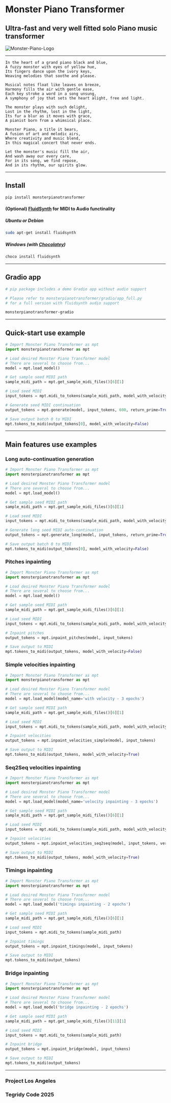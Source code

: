 # Monster Piano Transformer
## Ultra-fast and very well fitted solo Piano music transformer

![Monster-Piano-Logo](https://github.com/user-attachments/assets/89c755b7-6fd3-45ba-93da-e8c3dd07f129)

***

```
In the heart of a grand piano black and blue,  
A fuzzy monster with eyes of yellow hue,  
Its fingers dance upon the ivory keys,  
Weaving melodies that soothe and please.  

Musical notes float like leaves on breeze,  
Harmony fills the air with gentle ease,  
Each key stroke a word in a song unsung,  
A symphony of joy that sets the heart alight, free and light.  

The monster plays with such delight,  
Lost in the rhythm, lost in the light,  
Its fur a blur as it moves with grace,  
A pianist born from a whimsical place.  

Monster Piano, a title it bears,  
A fusion of art and melodic airs,  
Where creativity and music blend,  
In this magical concert that never ends.  

Let the monster's music fill the air,  
And wash away our every care,  
For in its song, we find repose,  
And in its rhythm, our spirits glow.
```

***

## Install

```sh
pip install monsterpianotransformer
```

#### (Optional) [FluidSynth](https://github.com/FluidSynth/fluidsynth/wiki/Download) for MIDI to Audio functinality

##### Ubuntu or Debian

```sh
sudo apt-get install fluidsynth
```

##### Windows (with [Chocolatey](https://github.com/chocolatey/choco))

```sh
choco install fluidsynth
```

***

## Gradio app

```sh
# pip package includes a demo Gradio app without audio support

# Please refer to monsterpianotransformer/gradio/app_full.py
# for a full version with fluidsynth audio support

monsterpianotransformer-gradio
```

***

## Quick-start use example

```python
# Import Monster Piano Transformer as mpt
import monsterpianotransformer as mpt

# Load desired Monster Piano Transformer model
# There are several to choose from...
model = mpt.load_model()

# Get sample seed MIDI path
sample_midi_path = mpt.get_sample_midi_files()[6][1]

# Load seed MIDI
input_tokens = mpt.midi_to_tokens(sample_midi_path, model_with_velocity=False)

# Generate seed MIDI continuation
output_tokens = mpt.generate(model, input_tokens, 600, return_prime=True)

# Save output batch 0 to MIDI
mpt.tokens_to_midi(output_tokens[0], model_with_velocity=False)
```

***

## Main features use examples

### Long auto-continuation generation

```python
# Import Monster Piano Transformer as mpt
import monsterpianotransformer as mpt

# Load desired Monster Piano Transformer model
# There are several to choose from...
model = mpt.load_model()

# Get sample seed MIDI path
sample_midi_path = mpt.get_sample_midi_files()[6][1]

# Load seed MIDI
input_tokens = mpt.midi_to_tokens(sample_midi_path, model_with_velocity=False)

# Generate long seed MIDI auto-continuation
output_tokens = mpt.generate_long(model, input_tokens, return_prime=True)

# Save output batch 0 to MIDI
mpt.tokens_to_midi(output_tokens[0], model_with_velocity=False)
```

### Pitches inpainting

```python
# Import Monster Piano Transformer as mpt
import monsterpianotransformer as mpt

# Load desired Monster Piano Transformer model
# There are several to choose from...
model = mpt.load_model()

# Get sample seed MIDI path
sample_midi_path = mpt.get_sample_midi_files()[6][1]

# Load seed MIDI
input_tokens = mpt.midi_to_tokens(sample_midi_path, model_with_velocity=False)

# Inpaint pitches
output_tokens = mpt.inpaint_pitches(model, input_tokens)

# Save output to MIDI
mpt.tokens_to_midi(output_tokens, model_with_velocity=False)
```

### Simple velocities inpainting

```python
# Import Monster Piano Transformer as mpt
import monsterpianotransformer as mpt

# Load desired Monster Piano Transformer model
# There are several to choose from...
model = mpt.load_model(model_name='with velocity - 3 epochs')

# Get sample seed MIDI path
sample_midi_path = mpt.get_sample_midi_files()[6][1]

# Load seed MIDI
input_tokens = mpt.midi_to_tokens(sample_midi_path, model_with_velocity=True)

# Inpaint velocities
output_tokens = mpt.inpaint_velocities_simple(model, input_tokens)

# Save output to MIDI
mpt.tokens_to_midi(output_tokens, model_with_velocity=True)
```

### Seq2Seq velocities inpainting

```python
# Import Monster Piano Transformer as mpt
import monsterpianotransformer as mpt

# Load desired Monster Piano Transformer model
# There are several to choose from...
model = mpt.load_model(model_name='velocity inpainting - 3 epochs')

# Get sample seed MIDI path
sample_midi_path = mpt.get_sample_midi_files()[6][1]

# Load seed MIDI
input_tokens = mpt.midi_to_tokens(sample_midi_path, model_with_velocity=True)

# Inpaint velocities
output_tokens = mpt.inpaint_velocities_seq2seq(model, input_tokens, verbose=True)

# Save output to MIDI
mpt.tokens_to_midi(output_tokens, model_with_velocity=True)
```

### Timings inpainting

```python
# Import Monster Piano Transformer as mpt
import monsterpianotransformer as mpt

# Load desired Monster Piano Transformer model
# There are several to choose from...
model = mpt.load_model('timings inpainting - 2 epochs')

# Get sample seed MIDI path
sample_midi_path = mpt.get_sample_midi_files()[6][1]

# Load seed MIDI
input_tokens = mpt.midi_to_tokens(sample_midi_path)

# Inpaint timings
output_tokens = mpt.inpaint_timings(model, input_tokens)

# Save output to MIDI
mpt.tokens_to_midi(output_tokens)
```

### Bridge inpainting

```python
# Import Monster Piano Transformer as mpt
import monsterpianotransformer as mpt

# Load desired Monster Piano Transformer model
# There are several to choose from...
model = mpt.load_model('bridge inpainting - 2 epochs')

# Get sample seed MIDI path
sample_midi_path = mpt.get_sample_midi_files()[11][1]

# Load seed MIDI
input_tokens = mpt.midi_to_tokens(sample_midi_path)

# Inpaint bridge
output_tokens = mpt.inpaint_bridge(model, input_tokens)

# Save output to MIDI
mpt.tokens_to_midi(output_tokens)
```

***

### Project Los Angeles
### Tegridy Code 2025
